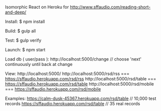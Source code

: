 
Isomorphic React on Heroku for http://www.sffaudio.com/reading-short-and-deep/

Install:
    $ npm install

Build:
    $ gulp all

Test:
    $ gulp verify

Launch:
    $ npm start

Load db ( user/pass ):
    http://localhost:5000/change    // choose 'next' continuously until back at change

View:
    http://localhost:5000/
    http://localhost:5000/rsd/rss    === https://sffaudio.herokuapp.com/rsd/rss
    http://localhost:5000/rsd/table  === https://sffaudio.herokuapp.com/rsd/table
    http://localhost:5000/rsd/mobile === https://sffaudio.herokuapp.com/rsd/mobile

Examples:
    https://calm-dusk-45367.herokuapp.com/rsd/table          // 10,000 test records
    https://sffaudio.herokuapp.com/rsd/table                 // 35 real records


